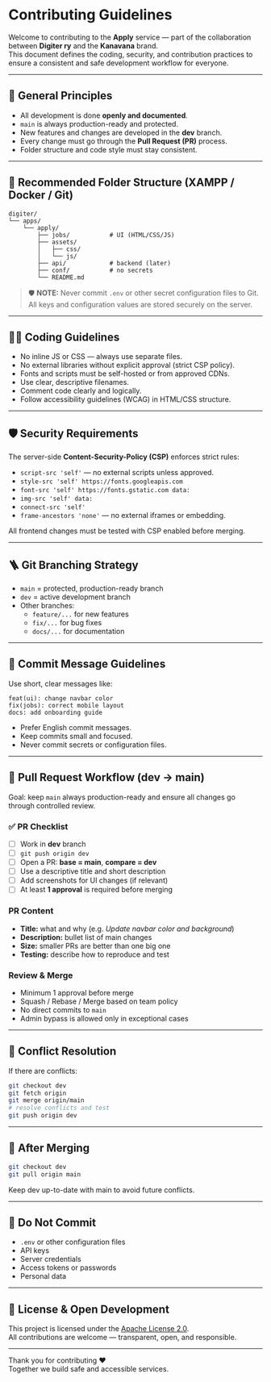 # Contributing Guidelines

Welcome to contributing to the **Apply** service — part of the collaboration between **Digiter ry** and the **Kanavana** brand.  
This document defines the coding, security, and contribution practices to ensure a consistent and safe development workflow for everyone.

---

## 🧭 General Principles

- All development is done **openly and documented**.
- `main` is always production-ready and protected.
- New features and changes are developed in the **dev** branch.
- Every change must go through the **Pull Request (PR)** process.
- Folder structure and code style must stay consistent.

---

## 📁 Recommended Folder Structure (XAMPP / Docker / Git)

```
digiter/
└── apps/
    └── apply/
        ├── jobs/           # UI (HTML/CSS/JS)
        ├── assets/
        │   ├── css/
        │   └── js/
        ├── api/            # backend (later)
        ├── conf/           # no secrets
        └── README.md
```

> 🛡️ **NOTE:** Never commit `.env` or other secret configuration files to Git.  
> All keys and configuration values are stored securely on the server.

---

## 🧑‍💻 Coding Guidelines

- No inline JS or CSS — always use separate files.
- No external libraries without explicit approval (strict CSP policy).
- Fonts and scripts must be self-hosted or from approved CDNs.
- Use clear, descriptive filenames.
- Comment code clearly and logically.
- Follow accessibility guidelines (WCAG) in HTML/CSS structure.

---

## 🛡️ Security Requirements

The server-side **Content-Security-Policy (CSP)** enforces strict rules:
- `script-src 'self'` — no external scripts unless approved.
- `style-src 'self' https://fonts.googleapis.com`
- `font-src 'self' https://fonts.gstatic.com data:`
- `img-src 'self' data:`
- `connect-src 'self'`
- `frame-ancestors 'none'` — no external iframes or embedding.

All frontend changes must be tested with CSP enabled before merging.

---

## 🪜 Git Branching Strategy

- `main` = protected, production-ready branch  
- `dev` = active development branch  
- Other branches:
  - `feature/...` for new features
  - `fix/...` for bug fixes
  - `docs/...` for documentation

---

## 📝 Commit Message Guidelines

Use short, clear messages like:

```
feat(ui): change navbar color
fix(jobs): correct mobile layout
docs: add onboarding guide
```

- Prefer English commit messages.
- Keep commits small and focused.
- Never commit secrets or configuration files.

---

## 🔀 Pull Request Workflow (dev → main)

Goal: keep `main` always production-ready and ensure all changes go through controlled review.

### ✅ PR Checklist

- [ ] Work in **dev** branch
- [ ] `git push origin dev`
- [ ] Open a PR: **base = main**, **compare = dev**
- [ ] Use a descriptive title and short description
- [ ] Add screenshots for UI changes (if relevant)
- [ ] At least **1 approval** is required before merging

### PR Content

- **Title:** what and why (e.g. *Update navbar color and background*)
- **Description:** bullet list of main changes
- **Size:** smaller PRs are better than one big one
- **Testing:** describe how to reproduce and test

### Review & Merge

- Minimum 1 approval before merge
- Squash / Rebase / Merge based on team policy
- No direct commits to `main`
- Admin bypass is allowed only in exceptional cases

---

## 🚨 Conflict Resolution

If there are conflicts:

```bash
git checkout dev
git fetch origin
git merge origin/main
# resolve conflicts and test
git push origin dev
```

---

## 🚀 After Merging

```bash
git checkout dev
git pull origin main
```

Keep dev up-to-date with main to avoid future conflicts.

---

## 🔐 Do Not Commit

- `.env` or other configuration files
- API keys
- Server credentials
- Access tokens or passwords
- Personal data

---

## 🧾 License & Open Development

This project is licensed under the [Apache License 2.0](LICENSE).  
All contributions are welcome — transparent, open, and responsible.

---

Thank you for contributing ❤️  
Together we build safe and accessible services.
